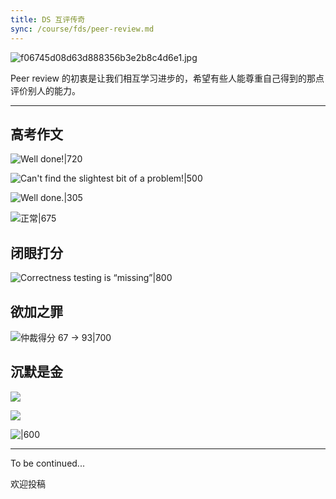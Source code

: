 ```yaml
---
title: DS 互评传奇
sync: /course/fds/peer-review.md
---
```


![f06745d08d63d888356b3e2b8c4d6e1.jpg](https://img.memset0.cn/2024/04/02/uYndXRZf.jpg)

Peer review 的初衷是让我们相互学习进步的，希望有些人能尊重自己得到的那点评价别人的能力。

---

## 高考作文

![Well done!|720](https://img.memset0.cn/2024/04/02/KjYay74j.png)

![Can't find the slightest bit of a problem!|500](https://img.memset0.cn/2024/04/02/ZAKjqmki.png)

![Well done.|305](https://img.memset0.cn/2024/04/03/CcGRa3yN.png)

![正常|675](https://img.memset0.cn/2024/04/03/D3MwY3Vs.png)

## 闭眼打分

![Correctness testing is “missing”|800](https://img.memset0.cn/2024/04/02/5fWohsaA.png)

## 欲加之罪

![仲裁得分 67 -> 93|700](https://img.memset0.cn/2024/04/02/Fsjr9PSq.png)

## 沉默是金

![](https://img.memset0.cn/2024/04/04/DB8DAmOs.png)

![](https://img.memset0.cn/2024/04/04/0gBxca6w.png)

![|600](https://img.memset0.cn/2024/04/04/iKs7xu7h.png)

---

To be continued...

欢迎投稿

